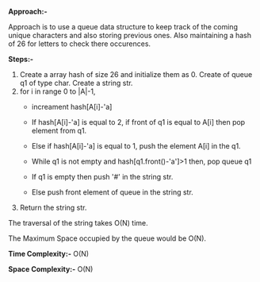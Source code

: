 **Approach:-**

Approach is to use a queue data structure to keep track of the coming unique characters and also storing previous ones.
Also maintaining a hash of 26 for letters to check there occurences.

**Steps:-**
1. Create a array hash of size 26 and initialize them as 0. Create of queue q1 of type char. Create a string str.
2. for i in range 0 to |A|-1,
    - increament hash[A[i]-'a]
    - If hash[A[i]-'a] is equal to 2,
        if front of q1 is equal to A[i] then pop element from q1.
    - Else if hash[A[i]-'a] is equal to 1,
        push the element A[i] in the q1.
    - While q1 is not empty and hash[q1.front()-'a']>1 then, pop queue q1

    - If q1 is empty then push '#' in the string str.
    - Else push front element of queue in the string str.
3. Return the string str.

The traversal of the string takes O(N) time.

The Maximum Space occupied by the queue would be O(N).

**Time Complexity:-** O(N)

**Space Complexity:-** O(N)
